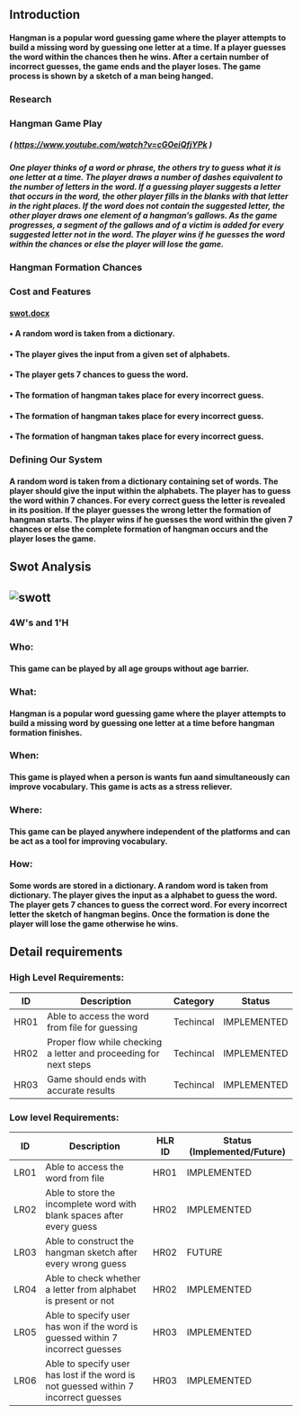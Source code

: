 ## Introduction
#### Hangman is a popular word guessing game where the player attempts to build a missing word by guessing one letter at a time. If a player guesses the word within the chances then he wins.   After a certain number of incorrect guesses, the game ends and the player loses. The game process is shown by a sketch of a man being hanged.
### Research
### Hangman Game Play
##### ( https://www.youtube.com/watch?v=cGOeiQfjYPk )
##### One player thinks of a word or phrase, the others try to guess what it is one letter at a time. The player draws a number of dashes equivalent to the number of letters in the word. If a guessing player suggests a letter that occurs in the word, the other player fills in the blanks with that letter in the right places. If the word does not contain the suggested letter, the other player draws one element of a hangman’s gallows. As the game progresses, a segment of the gallows and of a victim is added for every suggested letter not in the word. The player wins if he guesses the word within the chances or else the player will lose the game.

### Hangman Formation Chances
                             
### Cost and Features
#### [swot.docx](https://github.com/ragasrikonakalla/Ltts_mini_project/files/6324158/swot.docx)
#### •	A random word is taken from a dictionary.
#### •	The player gives the input from a given set of alphabets.
#### •	The player gets 7 chances to guess the word.
#### •	The formation of  hangman takes place for every incorrect guess.
#### •	The formation of  hangman takes place for every incorrect guess.
#### •	The formation of  hangman takes place for every incorrect guess.
### Defining Our System
#### A random word is taken from a dictionary containing set of words. The player should give the input within the alphabets. The player has to guess the word within 7 chances. For every correct guess the letter is revealed in its position. If the player guesses the wrong letter the formation of hangman starts. The player wins if he guesses the word within the given 7 chances or else the complete formation of hangman occurs and the player loses the game. 

## Swot Analysis

## ![swott](https://user-images.githubusercontent.com/39005938/115008809-3503f900-9ec9-11eb-8362-cb08c7be6fdd.PNG)

### 4W's and 1'H
### Who:
#### This game can be played by all age groups without age barrier. 
### What:
#### Hangman is a popular word guessing game where the player attempts to build a missing word by guessing one letter at a time before hangman formation finishes.
### When:
#### This game is played when a person is wants fun aand simultaneously can improve vocabulary. This game is acts as a stress reliever.
### Where:
#### This game can be played anywhere independent of the platforms and can be act as a tool for improving vocabulary.
### How:
#### Some words are stored in a dictionary. A random word is taken from dictionary. The player gives the input as a alphabet to guess the word. The player gets 7 chances to guess the correct word. For every incorrect letter the sketch of hangman begins. Once the formation is done the player will lose the game otherwise he wins.
## Detail requirements
### High Level Requirements:
   | ID | Description | Category | Status | 
| ----- | ----- | ------- | ---------|
| HR01 | Able to access the word from file for guessing | Techincal | IMPLEMENTED | 
| HR02 | Proper flow while checking a letter and proceeding for next steps | Techincal |  IMPLEMENTED  |
| HR03 | Game should ends with accurate results | Techincal |  IMPLEMENTED  |

### Low level Requirements:
| ID | Description | HLR ID | Status (Implemented/Future) |
| ------ | --------- | ------ | ----- |
| LR01 | Able to access the word from file | HR01 |  IMPLEMENTED  |
| LR02 | Able to store the incomplete word with blank spaces after every guess | HR02 |  IMPLEMENTED |
| LR03 | Able to construct the hangman sketch after every wrong guess | HR02 | FUTURE |
| LR04 | Able to check whether a letter from alphabet is present or not | HR02 |  IMPLEMENTED  |
| LR05 | Able to specify user has won if the word is guessed within 7 incorrect guesses	 | HR03 |  IMPLEMENTED  |
| LR06 | Able to specify user has lost if the word is not guessed within 7 incorrect guesses | HR03 |  IMPLEMENTED  |

  
		
		


